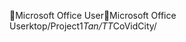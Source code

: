 Microsoft Office User                                 M i c r o s o f t   O f f i c e   U s e r   k t o p / P r o j e c t 1 _ T a n / T T _ C o V i d C i t y / 